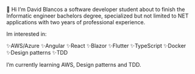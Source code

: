 
👋 Hi I’m David Blancos a software developer student about to
finish the Informatic engineer bachelors degree, specialized but not limited to NET applications with two
years of professional experience.

Im interested in:

✨AWS/Azure
✨Angular
✨React
✨Blazor
✨Flutter
✨TypeScript
✨Docker
✨Design patterns
✨TDD
   
I’m currently learning AWS, Design patterns and TDD. 
